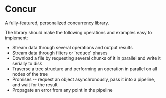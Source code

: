 # Concur

A fully-featured, personalized concurrency library.

The library should make the following operations and examples easy to implement:

- Stream data through several operations and output results
- Stream data through filters or 'reduce' phases
- Download a file by requesting several chunks of it in parallel and write it serially to disk
- Traverse a tree structure and performing an operation in parallel on all nodes of the tree
- Promises -- request an object asynchronously, pass it into a pipeline, and wait for the result
- Propagate an error from any point in the pipeline